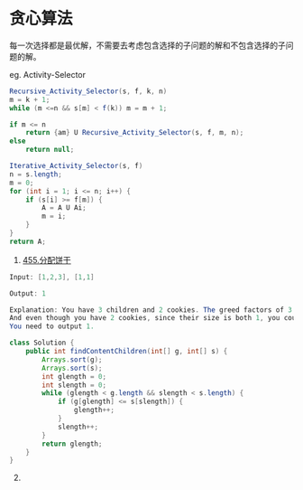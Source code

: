 # 贪心算法

每一次选择都是最优解，不需要去考虑包含选择的子问题的解和不包含选择的子问题的解。

eg. Activity-Selector

```java
Recursive_Activity_Selector(s, f, k, n)
m = k + 1;
while (m <=n && s[m] < f(k)) m = m + 1;

if m <= n 
    return {am} U Recursive_Activity_Selector(s, f, m, n);
else 
    return null;
```

```java
Iterative_Activity_Selector(s, f)
n = s.length;
m = 0;
for (int i = 1; i <= n; i++) {
    if (s[i] >= f[m]) {
        A = A U Ai;
        m = i;
    }
}
return A;
```

1. [455.分配饼干](https://leetcode.com/problems/assign-cookies/)

```java
Input: [1,2,3], [1,1]

Output: 1

Explanation: You have 3 children and 2 cookies. The greed factors of 3 children are 1, 2, 3. 
And even though you have 2 cookies, since their size is both 1, you could only make the child whose greed factor is 1 content.
You need to output 1.
```

```java
class Solution {
    public int findContentChildren(int[] g, int[] s) {
        Arrays.sort(g);
        Arrays.sort(s);
        int glength = 0;
        int slength = 0;
        while (glength < g.length && slength < s.length) {
            if (g[glength] <= s[slength]) {
                glength++;
            }
            slength++;
        }
        return glength;
    }
}
```

2. []()